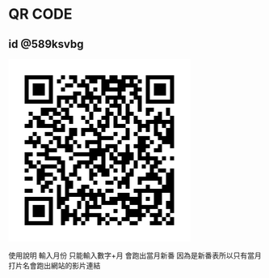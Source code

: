 
# QR CODE
## id @589ksvbg
![avatar](https://github.com/zxc87824557/line/blob/master/589ksvbg.png?raw=true)

使用說明 輸入月份 只能輸入數字+月 會跑出當月新番
因為是新番表所以只有當月
打片名會跑出網站的影片連結
